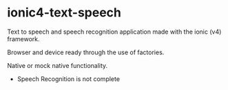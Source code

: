 # ionic4-text-speech

Text to speech and speech recognition application made with the ionic (v4) framework.

Browser and device ready through the use of factories. 

Native or mock native functionality.

- Speech Recognition is not complete

